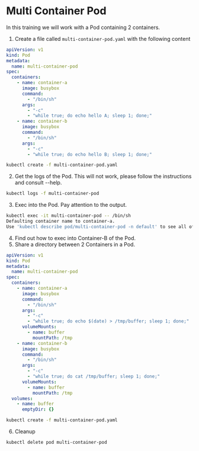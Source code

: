 # Multi Container Pod
In this training we will work with a Pod containing 2 containers.

1. Create a file called `multi-container-pod.yaml` with the following content
```yaml
apiVersion: v1
kind: Pod
metadata:
  name: multi-container-pod
spec:
  containers:
    - name: container-a
      image: busybox
      command:
        - "/bin/sh"
      args:
        - "-c"
        - "while true; do echo hello A; sleep 1; done;"
    - name: container-b
      image: busybox
      command:
        - "/bin/sh"
      args:
        - "-c"
        - "while true; do echo hello B; sleep 1; done;"
```
```bash
kubectl create -f multi-container-pod.yaml
```
2. Get the logs of the Pod. This will not work, please follow the instructions and consult --help.
```bash
kubectl logs -f multi-container-pod 
```
3. Exec into the Pod. Pay attention to the output. 
```bash
kubectl exec -it multi-container-pod -- /bin/sh
Defaulting container name to container-a.
Use 'kubectl describe pod/multi-container-pod -n default' to see all of the containers in this pod.
```
4. Find out how to exec into Container-B of the Pod.
5. Share a directory between 2 Containers in a Pod.
```yaml
apiVersion: v1
kind: Pod
metadata:
  name: multi-container-pod
spec:
  containers:
    - name: container-a
      image: busybox
      command:
        - "/bin/sh"
      args:
        - "-c"
        - "while true; do echo $(date) > /tmp/buffer; sleep 1; done;"
      volumeMounts:
        - name: buffer
          mountPath: /tmp
    - name: container-b
      image: busybox
      command:
        - "/bin/sh"
      args:
        - "-c"
        - "while true; do cat /tmp/buffer; sleep 1; done;"
      volumeMounts:
        - name: buffer
          mountPath: /tmp
  volumes:
    - name: buffer
      emptyDir: {}
```  
```bash
kubectl create -f multi-container-pod.yaml
```
6. Cleanup
```bash
kubectl delete pod multi-container-pod
```